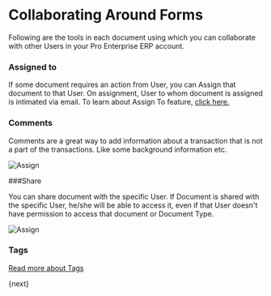 # Collaborating Around Forms

Following are the tools in each document using which you can collaborate with other Users in your Pro Enterprise ERP account.

### Assigned to

If some document requires an action from User, you can Assign that document to that User. On assignment, User to whom document is assigned is intimated via email. To learn about Assign To feature, [click here.](/docs/user/manual/en/using-erpnext/assignment.html)

### Comments

Comments are a great way to add information about a transaction that is not a
part of the transactions. Like some background information etc.

<img class="screenshot" alt="Assign" src="/docs/assets/img/collaboration-tools/comments-1.png">

###Share

You can share document with the specific User. If Document is shared with the specific User, he/she will be able to access it, even if that User doesn't have permission to access that document or Document Type.

<img class="screenshot" alt="Assign" src="/docs/assets/img/collaboration-tools/share-1.gif">

### Tags

[Read more about Tags](/docs/user/manual/en/using-erpnext/tags.html)

{next}
